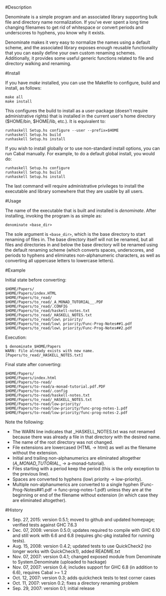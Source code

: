 #Description

Denominate is a simple program and an associated library supporting bulk file and directory name normalization. If you’ve ever spent a long time changing filenames to get rid of whitespace or convert periods and underscores to hyphens, you know why it exists.

Denominate makes it very easy to normalize the names using a default scheme, and the associated library exposes enough reusable functionality that you can easily define your own custom renaming schemes. Additionally, it provides some useful generic functions related to file and directory walking and renaming.

#Install

If you have _make_ installed, you can use the Makefile to configure, build and install, as follows:

```
make all
make install
```

This configures the build to install as a user-package (doesn't require administrative rights) that is installed in the current user's home directory ($HOME/bin, $HOME/lib, etc.). It is equivalent to:

```
runhaskell Setup.hs configure --user --prefix=$HOME
runhaskell Setup.hs build
runhaskell Setup.hs install
```

If you wish to install globally or to use non-standard install options, you can run Cabal manually. For example, to do a default global install, you would do:

```
runhaskell Setup.hs configure
runhaskell Setup.hs build
runhaskell Setup.hs install
```

The last command will require administrative privileges to install the executable and library somewhere that they are usable by all users.

#Usage

The name of the executable that is built and installed is _denominate_. After installing, invoking the program is as simple as:

```
denominate <base_dir>
```

The sole argument is `<base_dir>`, which is the base directory to start renaming of files in. The base directory itself will not be renamed, but all files and directories in and below the base directory will be renamed using the default renaming scheme (which converts spaces, underscores, and periods to hyphens and eliminates non-alphanumeric characters, as well as converting all uppercase letters to lowercase letters).

#Example

Initial state before converting:

```
$HOME/Papers/
$HOME/Papers/index.HTML
$HOME/Papers/to_read/
$HOME/Papers/to_read/_A_MONAD_TUTORIAL__.PDF
$HOME/Papers/to_read/.CONFIG
$HOME/Papers/to_read/haskell-notes.txt
$HOME/Papers/to_read/_HASKELL_NOTES.txt
$HOME/Papers/to_read/low\ priority/
$HOME/Papers/to_read/low\ priority/Func-Prog-Notes##1.pdf
$HOME/Papers/to_read/low\ priority/Func-Prog-Notes##2.pdf
```

Execution:

```
$ denominate $HOME/Papers
WARN: File already exists with new name. [Papers/to_read/_HASKELL_NOTES.txt]
```

Final state after converting:

```
$HOME/Papers/
$HOME/Papers/index.html
$HOME/Papers/to-read/
$HOME/Papers/to-read/a-monad-tutorial.pdf.PDF
$HOME/Papers/to-read/.config
$HOME/Papers/to-read/haskell-notes.txt
$HOME/Papers/to_read/_HASKELL_NOTES.txt
$HOME/Papers/to-read/low-priority/
$HOME/Papers/to-read/low-priority/func-prog-notes-1.pdf
$HOME/Papers/to-read/low-priority/func-prog-notes-2.pdf
```

Note the following:

 * The WARN line indicates that _HASKELL_NOTES.txt was not renamed because there was already a file in that directory with the desired name.
 * The name of the root directory was not changed.
 * File extensions are lowercased (HTML -> html) as well as the filename without the extension.
 * Initial and trailing non-alphanumerics are eliminated altogether (_A_MONAD_TUTORIAL__ -> a-monad-tutorial).
 * Files starting with a period keep the period (this is the only exception to the previous line).
 * Spaces are converted to hyphens (low\ priority -> low-priority).
 * Multiple non-alphanumerics are converted to a single hyphen (Func-Prog-Notes##1.pdf -> func-prog-notes-1.pdf) unless they are at the beginning or end of the filename without extension (in which case they are eliminated altogether).

#History

 * Sep. 27, 2015: version 0.5.1; moved to github and updated homepage; verified tests against GHC 7.6.3
 * Dec. 07, 2008: version 0.5.0; updates required to compile with GHC 6.10 and still work with 6.6 and 6.8 (requires ghc-pkg installed for running tests).
 * Aug. 15, 2008: version 0.4.2; updated tests to use QuickCheck2 (no longer works with QuickCheck1), added README.txt
 * Nov. 07, 2007: version 0.4.1; changed exposed module from Denominate to System.Denominate (uploaded to hackage)
 * Nov. 07, 2007: version 0.4; includes support for GHC 6.8 (in addition to 6.6), requires Cabal >= 1.2
 * Oct. 12, 2007: version 0.3; adds quickcheck tests to test corner cases
 * Oct. 11, 2007: version 0.2; fixes a directory renaming problem
 * Sep. 29, 2007: version 0.1; initial release
